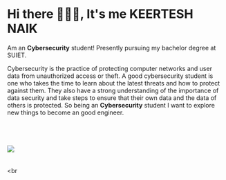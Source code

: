 # Hi there 🙋🏻‍♂️, It's me KEERTESH NAIK

Am an **Cybersecurity** student! Presently pursuing my bachelor degree at SUIET.  

Cybersecurity is the practice of protecting computer networks and user data from unauthorized access or theft. A good cybersecurity student is one who takes the time to learn about the latest threats and how to protect against them. They also have a strong understanding of the importance of data security and take steps to ensure that their own data and the data of others is protected. So being an **Cybersecurity** student I want to explore new things to become an good engineer.
<br/> <br/> <br/> <br/> <br/>
<img align="center" src="https://www.crushpixel.com/big-static18/preview4/cyber-security-vector-logo-with-2786796.jpg">
<br/> <br/> <br/> <br
